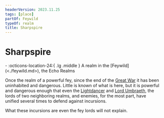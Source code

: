 ```yaml
---
headerVersion: 2023.11.25
tags: [place]
partOf: Feywild
typeOf: realm
title: Sharpspire
---
```

# Sharpspire
<div class="grid cards ext-narrow-margin ext-one-column" markdown>
-    :octicons-location-24:{ .lg .middle } A realm in the [Feywild](<./feywild.md>), the Echo Realms  
</div>


Once the realm of a powerful fey, since the end of the [Great War](<../../../../events/1500s/great-war.md>) it has been uninhabited and dangerous. Little is known of what is here, but it is powerful and dangerous enough that even the [Lightdancer](<../../../../people/extraplanar-powers/lightdancer.md>) and [Lord Umbraeth](<../../../../people/extraplanar-powers/lord-umbraeth.md>), the lords of two neighboring realms, and enemies, for the most part, have unified several times to defend against incursions.

What these incursions are even the fey lords will not explain.